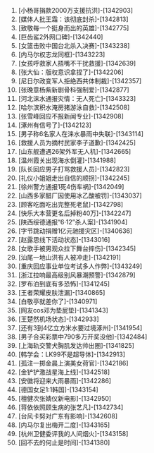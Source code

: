 
1. [小杨哥捐款2000万支援抗洪]-[1342903]
1. [媒体人批王霜：该彻底封杀]-[1342813]
1. [致敬每一个挺身而出的英雄]-[1342775]
1. [巨齿鲨2外网口碑]-[1342440]
1. [女篮击败中国台北杀入决赛]-[1343238]
1. [内马尔权志龙同框]-[1343223]
1. [女孩呼救家人捂嘴不干扰救援]-[1342639]
1. [张大仙：版权意识拿捏了]-[1342206]
1. [尼日尔政变军人拒绝西共体制裁]-[1342357]
1. [张晚意杨紫新剧骨科强制爱]-[1342877]
1. [河北涞水通报灾情：无人死亡]-[1343323]
1. [哈尔滨积水淹房猪游泳自救]-[1342508]
1. [张雪峰回应不报新闻专业]-[1342908]
1. [涿州有信号了]-[1342123]
1. [男子称6名家人在涞水暴雨中失联]-[1343114]
1. [救援人员为摘村民家李子道歉]-[1342425]
1. [山东舰遭遇26架外军无人机]-[1342665]
1. [温州霞关出现海水倒灌]-[1341988]
1. [队长回应男子打骂救援人员]-[1342823]
1. [礼仪小姐姐走出自信的顺拐]-[1342245]
1. [徐州警方通报1死4伤车祸]-[1342049]
1. [山西多家醋厂因使用冰乙酸被罚]-[1343037]
1. [顾客吃面吃出完整死老鼠]-[1342798]
1. [快乐大本营更名后掉粉40万]-[1342247]
1. [陕西绥德通报“6·12”杀人案]-[1341904]
1. [字节跳动捐赠1亿元驰援灾区]-[1340636]
1. [赵露思线下活动状态]-[1343016]
1. [女歌手被男观众拉下舞台摔伤]-[1342345]
1. [汕尾一地山洪有人被冲走]-[1342191]
1. [重庆回应事业单位考试多人作弊]-[1343249]
1. [浙江拉响最高级别风暴潮预警]-[1342879]
1. [罗布泊到底有多恐怖]-[1341245]
1. [王者荣耀皮肤泄漏]-[1340865]
1. [白敬亭就差你了]-[1340971]
1. [网友cos邓为垫屁垫]-[1341343]
1. [王楚然机场状态]-[1342933]
1. [还有3到4亿立方米水要过境涿州]-[1341954]
1. [男子合买彩票中790多万开奖没他]-[1342484]
1. [上海轨交警犬胸肌发达帅出圈]-[1341825]
1. [韩学会：LK99不是超导体]-[1342913]
1. [孤注一掷金晨上演美女荷官]-[1342186]
1. [金铲铲激战星海上线]-[1342518]
1. [安徽将迎来大雨暴雨]-[1342286]
1. [德国女足1:1韩国]-[1343154]
1. [檀健次张婧仪新电影]-[1342950]
1. [蒋依依照顾生病的张艺凡]-[1342734]
1. [台风卡努对广东有影响]-[1342608]
1. [内马尔复出梅开二度]-[1343165]
1. [杭州卫健委评我的人间烟火]-[1343158]
1. [回不去的何止是时间]-[1341380]